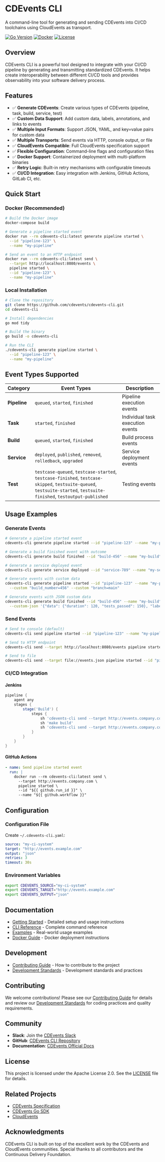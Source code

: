 # CDEvents CLI

A command-line tool for generating and sending CDEvents into CI/CD toolchains using CloudEvents as transport.

[![Go Version](https://img.shields.io/badge/go-1.21+-blue.svg)](https://golang.org/dl/)
[![Docker](https://img.shields.io/badge/docker-available-blue.svg)](https://hub.docker.com/r/cdevents/cdevents-cli)
[![License](https://img.shields.io/badge/license-Apache%202.0-blue.svg)](LICENSE)

## Overview

CDEvents CLI is a powerful tool designed to integrate with your CI/CD pipeline by generating and transmitting standardized CDEvents. It helps create interoperability between different CI/CD tools and provides observability into your software delivery process.

## Features

- ✅ **Generate CDEvents**: Create various types of CDEvents (pipeline, task, build, service, test)
- ✅ **Custom Data Support**: Add custom data, labels, annotations, and links to events
- ✅ **Multiple Input Formats**: Support JSON, YAML, and key=value pairs for custom data
- ✅ **Multiple Transports**: Send events via HTTP, console output, or file
- ✅ **CloudEvents Compatible**: Full CloudEvents specification support
- ✅ **Flexible Configuration**: Command-line flags and configuration files
- ✅ **Docker Support**: Containerized deployment with multi-platform binaries
- ✅ **Retry Logic**: Built-in retry mechanisms with configurable timeouts
- ✅ **CI/CD Integration**: Easy integration with Jenkins, GitHub Actions, GitLab CI, etc.

## Quick Start

### Docker (Recommended)

```bash
# Build the Docker image
docker-compose build

# Generate a pipeline started event
docker run --rm cdevents-cli:latest generate pipeline started \
  --id "pipeline-123" \
  --name "my-pipeline"

# Send an event to an HTTP endpoint
docker run --rm cdevents-cli:latest send \
  --target http://localhost:8080/events \
  pipeline started \
  --id "pipeline-123" \
  --name "my-pipeline"
```

### Local Installation

```bash
# Clone the repository
git clone https://github.com/cdevents/cdevents-cli.git
cd cdevents-cli

# Install dependencies
go mod tidy

# Build the binary
go build -o cdevents-cli

# Run the CLI
./cdevents-cli generate pipeline started \
  --id "pipeline-123" \
  --name "my-pipeline"
```

## Event Types Supported

| Category | Event Types | Description |
|----------|-------------|-------------|
| **Pipeline** | `queued`, `started`, `finished` | Pipeline execution events |
| **Task** | `started`, `finished` | Individual task execution events |
| **Build** | `queued`, `started`, `finished` | Build process events |
| **Service** | `deployed`, `published`, `removed`, `rolledback`, `upgraded` | Service deployment events |
| **Test** | `testcase-queued`, `testcase-started`, `testcase-finished`, `testcase-skipped`, `testsuite-queued`, `testsuite-started`, `testsuite-finished`, `testoutput-published` | Testing events |

## Usage Examples

### Generate Events

```bash
# Generate a pipeline started event
cdevents-cli generate pipeline started --id "pipeline-123" --name "my-pipeline"

# Generate a build finished event with outcome
cdevents-cli generate build finished --id "build-456" --name "my-build" --outcome "success"

# Generate a service deployed event
cdevents-cli generate service deployed --id "service-789" --name "my-service" --environment "production"

# Generate events with custom data
cdevents-cli generate pipeline started --id "pipeline-123" --name "my-pipeline" \
  --custom "build_number=456" --custom "branch=main"

# Generate events with JSON custom data
cdevents-cli generate build finished --id "build-456" --name "my-build" \
  --custom-json '{"data": {"duration": 120, "tests_passed": 150}, "labels": {"team": "backend"}}'
```

### Send Events

```bash
# Send to console (default)
cdevents-cli send pipeline started --id "pipeline-123" --name "my-pipeline"

# Send to HTTP endpoint
cdevents-cli send --target http://localhost:8080/events pipeline started --id "pipeline-123" --name "my-pipeline"

# Send to file
cdevents-cli send --target file://events.json pipeline started --id "pipeline-123" --name "my-pipeline"
```

### CI/CD Integration

#### Jenkins

```groovy
pipeline {
    agent any
    stages {
        stage('Build') {
            steps {
                sh 'cdevents-cli send --target http://events.company.com pipeline started --id "${BUILD_ID}" --name "${JOB_NAME}"'
                sh 'make build'
                sh 'cdevents-cli send --target http://events.company.com build finished --id "${BUILD_ID}" --name "${JOB_NAME}" --outcome "success"'
            }
        }
    }
}
```

#### GitHub Actions

```yaml
- name: Send pipeline started event
  run: |
    docker run --rm cdevents-cli:latest send \
      --target http://events.company.com \
      pipeline started \
      --id "${{ github.run_id }}" \
      --name "${{ github.workflow }}"
```

## Configuration

### Configuration File

Create `~/.cdevents-cli.yaml`:

```yaml
source: "my-ci-system"
target: "http://events.example.com"
output: "json"
retries: 3
timeout: 30s
```

### Environment Variables

```bash
export CDEVENTS_SOURCE="my-ci-system"
export CDEVENTS_TARGET="http://events.example.com"
export CDEVENTS_OUTPUT="json"
```

## Documentation

- [Getting Started](https://cdevents.github.io/cdevents-cli/getting-started/) - Detailed setup and usage instructions
- [CLI Reference](https://cdevents.github.io/cdevents-cli/cli-reference/) - Complete command reference
- [Examples](https://cdevents.github.io/cdevents-cli/examples/) - Real-world usage examples
- [Docker Guide](https://cdevents.github.io/cdevents-cli/docker/) - Docker deployment instructions

## Development

- [Contributing Guide](https://cdevents.github.io/cdevents-cli/contributing/) - How to contribute to the project
- [Development Standards](https://cdevents.github.io/cdevents-cli/development-standards/) - Development standards and practices

## Contributing

We welcome contributions! Please see our [Contributing Guide](https://cdevents.github.io/cdevents-cli/contributing/) for details and review our [Development Standards](https://cdevents.github.io/cdevents-cli/development-standards/) for coding practices and quality requirements.

## Community

- **Slack**: Join the [CDEvents Slack](https://cdeliveryfdn.slack.com/archives/C030SKZ0F4K)
- **GitHub**: [CDEvents CLI Repository](https://github.com/cdevents/cdevents-cli)
- **Documentation**: [CDEvents Official Docs](https://cdevents.dev/docs/)

## License

This project is licensed under the Apache License 2.0. See the [LICENSE](LICENSE) file for details.

## Related Projects

- [CDEvents Specification](https://github.com/cdevents/spec)
- [CDEvents Go SDK](https://github.com/cdevents/sdk-go)
- [CloudEvents](https://cloudevents.io/)

## Acknowledgments

CDEvents CLI is built on top of the excellent work by the CDEvents and CloudEvents communities. Special thanks to all contributors and the Continuous Delivery Foundation.

